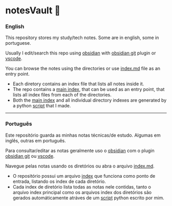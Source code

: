 # notesVault 📄
### English 

This repository stores my study/tech notes. Some are in english, some in portuguese.

Usually I edit/search this repo using [obsidian](https://obsidian.md/) with [obsidian git](https://github.com/denolehov/obsidian-git) plugin or [vscode](https://code.visualstudio.com/).


You can browse the notes using the directories or use [index.md](index.md) file as an entry point.


- Each diretory contains an index file that lists all notes inside it. 
- The repo contains a [main index](index.md), that can be used as an entry point, that lists all index files from each of the directories.
- Both the [main index](index.md) and all individual directory indexes are generated by a python [script](create_index_all_dir.py) that I made.

---
### Português

Este repositório guarda as minhas notas técnicas/de estudo. Algumas em inglês, outras em português.

Para consultar/editar as notas geralmente uso o [obsidian](https://obsidian.md/) com o plugin [obsidian git](https://github.com/denolehov/obsidian-git) ou [vscode](https://code.visualstudio.com/).

Navegue pelas notas usando os diretórios ou abra o arquivo [index.md](index.md).

- O repositório possui um arquivo [index](index.md) que funciona como ponto de entrada, listando os index de cada diretório. 
- Cada index de diretório lista todas as notas nele contidas, tanto o arquivo index principal como os arquivos index dos diretórios são gerados automáticamente atráves de um [script](create_index_all_dir.py) python escrito por mim.


